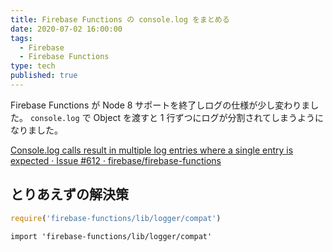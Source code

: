 ```yaml
---
title: Firebase Functions の console.log をまとめる
date: 2020-07-02 16:00:00
tags:
  - Firebase
  - Firebase Functions
type: tech
published: true
---
```


Firebase Functions が Node 8 サポートを終了しログの仕様が少し変わりました。
`console.log` で Object を渡すと 1 行ずつにログが分割されてしまうようになりました。

[Console\.log calls result in multiple log entries where a single entry is expected · Issue \#612 · firebase/firebase\-functions](https://github.com/firebase/firebase-functions/issues/612)

## とりあえずの解決策

```js
require('firebase-functions/lib/logger/compat')
```

```ts:title=tsの場合
import 'firebase-functions/lib/logger/compat'
```
